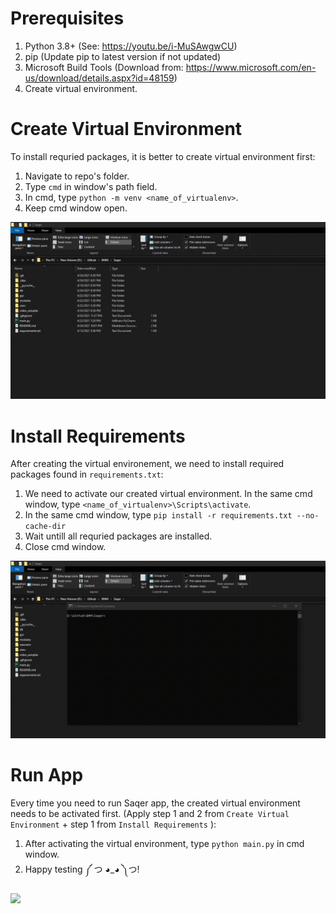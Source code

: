 # Prerequisites
1. Python 3.8+ (See: https://youtu.be/i-MuSAwgwCU)
2. pip (Update pip to latest version if not updated)
3. Microsoft Build Tools (Download from: https://www.microsoft.com/en-us/download/details.aspx?id=48159)
4. Create virtual environment.

# Create Virtual Environment
To install requried packages, it is better to create virtual environment first:
1. Navigate to repo's folder.
2. Type `cmd` in window's path field.
3. In cmd, type `python -m venv <name_of_virtualenv>`.
4. Keep cmd window open.

<img src=".github\images\create_venv.gif">


# Install Requirements
After creating the virtual environement, we need to install required packages found in `requirements.txt`:
1. We need to activate our created virtual environment. In the same cmd window, type `<name_of_virtualenv>\Scripts\activate`.
2. In the same cmd window, type `pip install -r requirements.txt --no-cache-dir`
3. Wait untill all requried packages are installed.
4. Close cmd window.

<img src=".github\images\install_req.gif">

# Run App
Every time you need to run Saqer app, the created virtual environment needs to be activated first. (Apply step 1 and 2 from `Create Virtual Environment` + step 1 from `Install Requirements` ):
1. After activating the virtual environment, type `python main.py` in cmd window.
2. Happy testing ༼ つ ◕_◕ ༽つ!

<img src=".github\images\run_app.gif">

